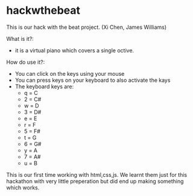 # hackwthebeat

This is our hack with the beat project. (Xi Chen, James Williams)

What is it?:
  - it is a virtual piano which covers a single octive.

How do use it?:
  - You can click on the keys using your mouse
  - You can press keys on your keyboard to also activate the kays
  - The keyboard keys are:
    - q = C
    - 2 = C#
    - w = D
    - 3 = D#
    - e = E
    - r = F
    - 5 = F#
    - t = G
    - 6 = G#
    - y = A
    - 7 = A#
    - u = B

This is our first time working with html,css,js. We learnt them just for this hackathon with very little preperation but did end up making something which works.

